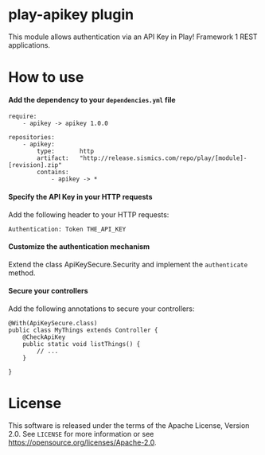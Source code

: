 # play-apikey plugin

This module allows authentication via an API Key in Play! Framework 1 REST applications.

# How to use

####  Add the dependency to your `dependencies.yml` file

```
require:
    - apikey -> apikey 1.0.0

repositories:
    - apikey:
        type:       http
        artifact:   "http://release.sismics.com/repo/play/[module]-[revision].zip"
        contains:
            - apikey -> *
```

####  Specify the API Key in your HTTP requests

Add the following header to your HTTP requests:

```
Authentication: Token THE_API_KEY
```

####  Customize the authentication mechanism

Extend the class ApiKeySecure.Security and implement the `authenticate` method.

####  Secure your controllers

Add the following annotations to secure your controllers:

```
@With(ApiKeySecure.class)
public class MyThings extends Controller {
    @CheckApiKey
    public static void listThings() {
        // ...
    }

}
```

# License

This software is released under the terms of the Apache License, Version 2.0. See `LICENSE` for more
information or see <https://opensource.org/licenses/Apache-2.0>.
